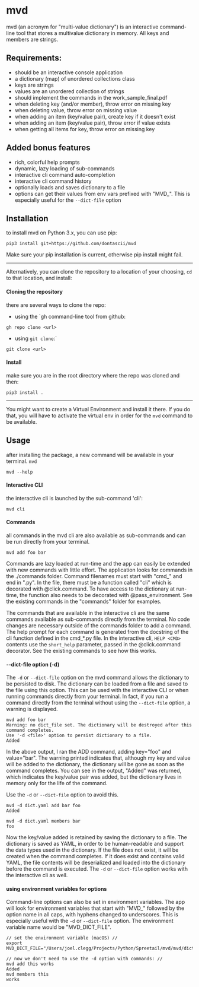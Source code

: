 # mvd 
mvd (an acronym for "multi-value dictionary") is an interactive command-line tool that stores a multivalue dictionary in memory. All keys and members are strings.

## Requirements:
* should be an interactive console application 
* a dictionary (map) of unordered collections class
* keys are strings
* values are an unordered collection of strings  
* should implement the commands in the work_sample_final.pdf
* when deleting key (and/or member), throw error on missing key
* when deleting value, throw error on missing value
* when adding an item (key/value pair), create key if it doesn't exist
* when adding an item (key/value pair), throw error if value exists
* when getting all items for key, throw error on missing key

## Added bonus features
* rich, colorful help prompts
* dynamic, lazy loading of sub-commands 
* interactive cli command auto-completion 
* interactive cli command history
* optionally loads and saves dictionary to a file
* options can get their values from env vars prefixed with "MVD_". This is especially useful for the `--dict-file` option

## Installation 
to install mvd on Python 3.x, you can use pip: 
```
pip3 install git+https://github.com/dontascii/mvd
```
Make sure your pip installation is current, otherwise pip install might fail. 
___
Alternatively, you can clone the repository to a location of your choosing, 
`cd` to that location, and install: 

#### Cloning the repository
there are several ways to clone the repo: 
* using the `gh command-line tool from github: 
```
gh repo clone <url> 
```
* using ``git clone``:`
```
git clone <url>
```
#### Install
make sure you are in the root directory where the repo was cloned and then: 
```
pip3 install . 
```
___
You might want to create a Virtual Environment and install it there. If you do that, 
you will have to activate the virtual env in order for the `mvd` command to be available.  

## Usage
after installing the package, a new command will be available in your terminal. ``mvd``
```
mvd --help
```

#### Interactive CLI
the interactive cli is launched by the sub-command 'cli': 
```
mvd cli
```

#### Commands
all commands in the mvd cli are also available as sub-commands and can be run directly from your terminal. 
```
mvd add foo bar
```

Commands are lazy loaded at run-time and the app can easily be extended with new commands with little effort. The application looks for commands in the ./commands folder. Command filenames must start with "cmd_" and end in ".py". In the file, there must be a function called "cli" which is decorated with @click.command. To have access to the dictionary at run-time, the function also needs to be decorated with @pass_environment. See the existing commands in the "commands" folder for examples.

The commands that are available in the interactive cli are the same commands available as sub-commands directly from the terminal. No code changes are necessary outside of the commands folder to add a command. The help prompt for each command is generated from the docstring of the cli function defined in the cmd_*.py file. In the interactive cli, `HELP <CMD>` contents use the `short_help` parameter,  passed in the @click.command decorator. See the existing commands to see how this works.  

#### --dict-file option (-d)
The `-d` or `--dict-file` option on the mvd command allows the dictionary to be persisted to disk. The dictionary can be loaded from a file and saved to the file using this option. This can be used with the interactive CLI or when running commands directly from your terminal. In fact, if you run a command directly from the terminal without using the `--dict-file` option, a warning is displayed.  

```
mvd add foo bar
Warning: no dict_file set. The dictionary will be destroyed after this command completes.
Use '-d <file>' option to persist dictionary to a file.
Added
```
In the above output, I ran the ADD command, adding key="foo" and value="bar". 
The warning printed indicates that, although my key and value will be added to the dictionary, the dictionary will be gone as soon as the command completes. You can see in the output, "Added" was returned, which indicates the key/value pair was added, but the dictionary lives in memory only for the life of the command.  

Use the `-d` or `--dict-file` option to avoid this. 
```
mvd -d dict.yaml add bar foo
Added

mvd -d dict.yaml members bar
foo
```
Now the key/value added is retained by saving the dictionary to a file. The dictionary is saved as YAML, in order to be human-readable and support the data types used in the dictionary.  If the file does not exist, it will be created when the command completes.  If it does exist and contains valid YAML, the file contents will be deserialized and loaded into the dictionary before the command is executed. The `-d` or `--dict-file` option works with the interactive cli as well. 

#### using environment variables for options 
Command-line options can also be set in environment variables. The app will look for environment variables that start with "MVD_" followed by the option name in all caps, with hyphens changed to underscores.  This is especially useful with the `-d` or `--dict-file` option. The environment variable name would be "MVD_DICT_FILE".  

```
// set the environment variable (macOS) //
export MVD_DICT_FILE="/Users/joel.clegg/Projects/Python/Spreetail/mvd/mvd/dict.yaml"

// now we don't need to use the -d option with commands: //
mvd add this works
Added
mvd members this
works
```
